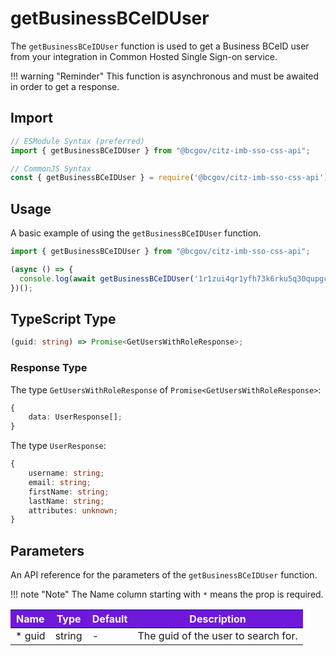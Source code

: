 # getBusinessBCeIDUser

The `getBusinessBCeIDUser` function is used to get a Business BCeID user from your integration in Common Hosted Single Sign-on service.

!!! warning "Reminder"
    This function is asynchronous and must be awaited in order to get a response.

## Import

```JavaScript
// ESModule Syntax (preferred)
import { getBusinessBCeIDUser } from "@bcgov/citz-imb-sso-css-api";

// CommonJS Syntax
const { getBusinessBCeIDUser } = require('@bcgov/citz-imb-sso-css-api');
```

## Usage

A basic example of using the `getBusinessBCeIDUser` function.

```JavaScript
import { getBusinessBCeIDUser } from "@bcgov/citz-imb-sso-css-api";

(async () => {
  console.log(await getBusinessBCeIDUser('1r1zui4qr1yfh73k6rku5q30qupgcvdt'));
})();
```

## TypeScript Type

```TypeScript
(guid: string) => Promise<GetUsersWithRoleResponse>;
```

### Response Type

The type `GetUsersWithRoleResponse` of `Promise<GetUsersWithRoleResponse>`:

```TypeScript
{
    data: UserResponse[];
}
```

The type `UserResponse`:

```TypeScript
{
    username: string;
    email: string;
    firstName: string;
    lastName: string;
    attributes: unknown;
}
```

## Parameters

An API reference for the parameters of the `getBusinessBCeIDUser` function.

!!! note "Note"
    The Name column starting with `*` means the prop is required.

<table>
  <!-- Table columns -->
  <thead>
    <tr>
      <th style="background: #6f19d9; color: white;">Name</th>
      <th style="background: #6f19d9; color: white;">Type</th>
      <th style="background: #6f19d9; color: white;">Default</th>
      <th style="background: #6f19d9; color: white;">Description</th>
    </tr>
  </thead>

  <!-- Table rows -->
  <tbody>
    <tr>
      <td>* guid</td>
      <td>string</td>
      <td>-</td>
      <td>The guid of the user to search for.</td>
    </tr>
  </tbody>
</table>
